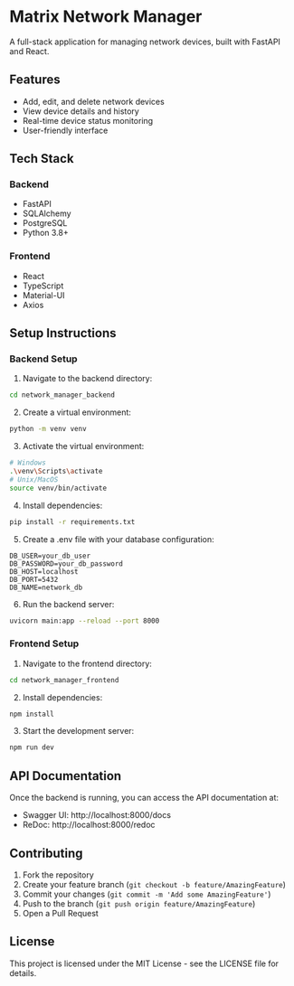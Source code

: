 # Matrix Network Manager

A full-stack application for managing network devices, built with FastAPI and React.

## Features

- Add, edit, and delete network devices
- View device details and history
- Real-time device status monitoring
- User-friendly interface

## Tech Stack

### Backend
- FastAPI
- SQLAlchemy
- PostgreSQL
- Python 3.8+

### Frontend
- React
- TypeScript
- Material-UI
- Axios

## Setup Instructions

### Backend Setup

1. Navigate to the backend directory:
```bash
cd network_manager_backend
```

2. Create a virtual environment:
```bash
python -m venv venv
```

3. Activate the virtual environment:
```bash
# Windows
.\venv\Scripts\activate
# Unix/MacOS
source venv/bin/activate
```

4. Install dependencies:
```bash
pip install -r requirements.txt
```

5. Create a .env file with your database configuration:
```
DB_USER=your_db_user
DB_PASSWORD=your_db_password
DB_HOST=localhost
DB_PORT=5432
DB_NAME=network_db
```

6. Run the backend server:
```bash
uvicorn main:app --reload --port 8000
```

### Frontend Setup

1. Navigate to the frontend directory:
```bash
cd network_manager_frontend
```

2. Install dependencies:
```bash
npm install
```

3. Start the development server:
```bash
npm run dev
```

## API Documentation

Once the backend is running, you can access the API documentation at:
- Swagger UI: http://localhost:8000/docs
- ReDoc: http://localhost:8000/redoc

## Contributing

1. Fork the repository
2. Create your feature branch (`git checkout -b feature/AmazingFeature`)
3. Commit your changes (`git commit -m 'Add some AmazingFeature'`)
4. Push to the branch (`git push origin feature/AmazingFeature`)
5. Open a Pull Request

## License

This project is licensed under the MIT License - see the LICENSE file for details. 